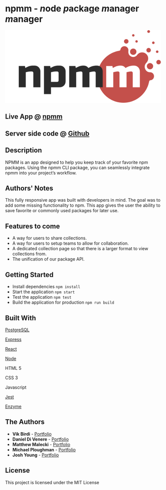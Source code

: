 # npmm - *n*ode *p*ackage *m*anager *m*anager

![Logo](./npmm-logo.svg)

## Live App @ [npmm](https://npmm.dev)

## Server side code @ [Github](https://github.com/dannydi12/npmm-server)

## Description

NPMM is an app designed to help you keep track of your favorite npm packages. Using the npmm CLI
package, you can seamlessly integrate npmm into your project’s
workflow.

## Authors' Notes

This fully responsive app was built with developers in mind. The goal was to add some missing functionality to npm. This app gives the user the ability to save favorite or commonly used packages for later use.

## Features to come

- A way for users to share collections.
- A way for users to setup teams to allow for collaboration.
- A dedicated collection page so that there is a larger format to view collections from.
- The unification of our package API.

## Getting Started

- Install dependencies `npm install`
- Start the application `npm start`
- Test the application `npm test`
- Build the application for production `npm run build`

## Built With

[PostgreSQL](https://www.postgresql.org/)

[Express](https://expressjs.com/)

[React](https://reactjs.org/)

[Node](https://nodejs.org/en/)

HTML 5

CSS 3

Javascript

[Jest](https://jestjs.io/)

[Enzyme](https://enzymejs.github.io/enzyme/)

## The Authors

- **Vik Birdi** - [Portfolio](https://)
- **Daniel Di Venere** - [Portfolio](https://imdan.io/)
- **Matthew Malecki** - [Portfolio](https://portfolio.maleckim.now.sh/)
- **Michael Ploughman** - [Portfolio](https://MichaelHPloughman.com)
- **Josh Young** - [Portfolio](https://joshyoung.net)

## License

This project is licensed under the MIT License
